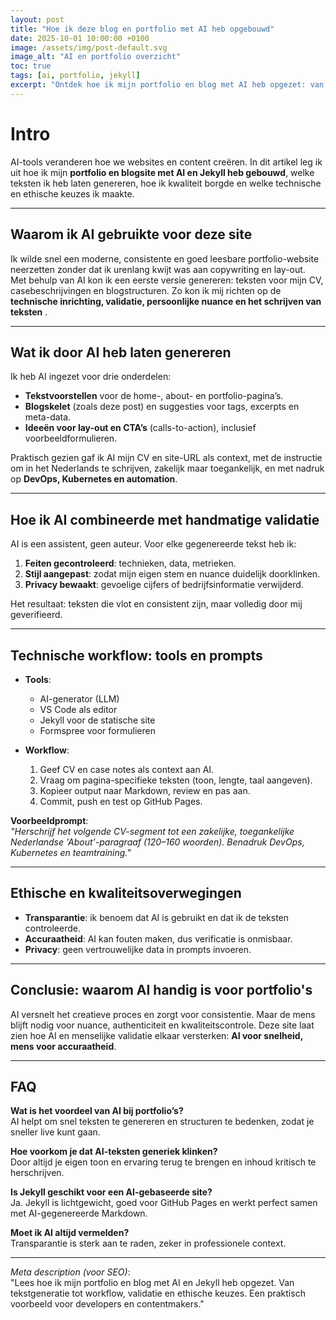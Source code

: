 ```yaml
---
layout: post
title: "Hoe ik deze blog en portfolio met AI heb opgebouwd"
date: 2025-10-01 10:00:00 +0100
image: /assets/img/post-default.svg
image_alt: "AI en portfolio overzicht"
toc: true
tags: [ai, portfolio, jekyll]
excerpt: "Ontdek hoe ik mijn portfolio en blog met AI heb opgezet: van teksten en ideeën tot workflow, validatie en ethische keuzes. Een praktisch voorbeeld voor developers en contentmakers."
---
```


# Intro
AI-tools veranderen hoe we websites en content creëren. In dit artikel leg ik uit hoe ik mijn **portfolio en blogsite met AI en Jekyll heb gebouwd**, welke teksten ik heb laten genereren, hoe ik kwaliteit borgde en welke technische en ethische keuzes ik maakte.

---

## Waarom ik AI gebruikte voor deze site

Ik wilde snel een moderne, consistente en goed leesbare portfolio-website neerzetten zonder dat ik urenlang kwijt was aan copywriting en lay-out.  
Met behulp van AI kon ik een eerste versie genereren: teksten voor mijn CV, casebeschrijvingen en blogstructuren. Zo kon ik mij richten op de **technische inrichting, validatie, persoonlijke nuance en het schrijven van teksten** .

---

## Wat ik door AI heb laten genereren

Ik heb AI ingezet voor drie onderdelen:

- **Tekstvoorstellen** voor de home-, about- en portfolio-pagina’s.  
- **Blogskelet** (zoals deze post) en suggesties voor tags, excerpts en meta-data.  
- **Ideeën voor lay-out en CTA’s** (calls-to-action), inclusief voorbeeldformulieren.

Praktisch gezien gaf ik AI mijn CV en site-URL als context, met de instructie om in het Nederlands te schrijven, zakelijk maar toegankelijk, en met nadruk op **DevOps, Kubernetes en automation**.

---

## Hoe ik AI combineerde met handmatige validatie

AI is een assistent, geen auteur. Voor elke gegenereerde tekst heb ik:

1. **Feiten gecontroleerd**: technieken, data, metrieken.  
2. **Stijl aangepast**: zodat mijn eigen stem en nuance duidelijk doorklinken.  
3. **Privacy bewaakt**: gevoelige cijfers of bedrijfsinformatie verwijderd.

Het resultaat: teksten die vlot en consistent zijn, maar volledig door mij geverifieerd.

---

## Technische workflow: tools en prompts

- **Tools**:  
  - AI-generator (LLM)  
  - VS Code als editor  
  - Jekyll voor de statische site  
  - Formspree voor formulieren  

- **Workflow**:  
  1. Geef CV en case notes als context aan AI.  
  2. Vraag om pagina-specifieke teksten (toon, lengte, taal aangeven).  
  3. Kopieer output naar Markdown, review en pas aan.  
  4. Commit, push en test op GitHub Pages.

**Voorbeeldprompt**:  
*"Herschrijf het volgende CV-segment tot een zakelijke, toegankelijke Nederlandse 'About'-paragraaf (120–160 woorden). Benadruk DevOps, Kubernetes en teamtraining."*

---

## Ethische en kwaliteitsoverwegingen

- **Transparantie**: ik benoem dat AI is gebruikt en dat ik de teksten controleerde.  
- **Accuraatheid**: AI kan fouten maken, dus verificatie is onmisbaar.  
- **Privacy**: geen vertrouwelijke data in prompts invoeren.  

---

## Conclusie: waarom AI handig is voor portfolio's

AI versnelt het creatieve proces en zorgt voor consistentie. Maar de mens blijft nodig voor nuance, authenticiteit en kwaliteitscontrole. Deze site laat zien hoe AI en menselijke validatie elkaar versterken: **AI voor snelheid, mens voor accuraatheid**.

---

## FAQ

**Wat is het voordeel van AI bij portfolio’s?**  
AI helpt om snel teksten te genereren en structuren te bedenken, zodat je sneller live kunt gaan.

**Hoe voorkom je dat AI-teksten generiek klinken?**  
Door altijd je eigen toon en ervaring terug te brengen en inhoud kritisch te herschrijven.

**Is Jekyll geschikt voor een AI-gebaseerde site?**  
Ja. Jekyll is lichtgewicht, goed voor GitHub Pages en werkt perfect samen met AI-gegenereerde Markdown.

**Moet ik AI altijd vermelden?**  
Transparantie is sterk aan te raden, zeker in professionele context.

---

*Meta description (voor SEO)*:  
"Lees hoe ik mijn portfolio en blog met AI en Jekyll heb opgezet. Van tekstgeneratie tot workflow, validatie en ethische keuzes. Een praktisch voorbeeld voor developers en contentmakers."
